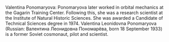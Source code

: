 Valentina Ponomaryova: Ponomaryova later worked in orbital mechanics at the Gagarin Training Center. Following this, she was a research scientist at the Institute of Natural Historic Sciences. She was awarded a Candidate of Technical Sciences degree in 1974. Valentina Leonidovna Ponomaryova (Russian: Валентина Леонидовна Пономарёва, born 18 September 1933) is a former Soviet cosmonaut, pilot and scientist.
